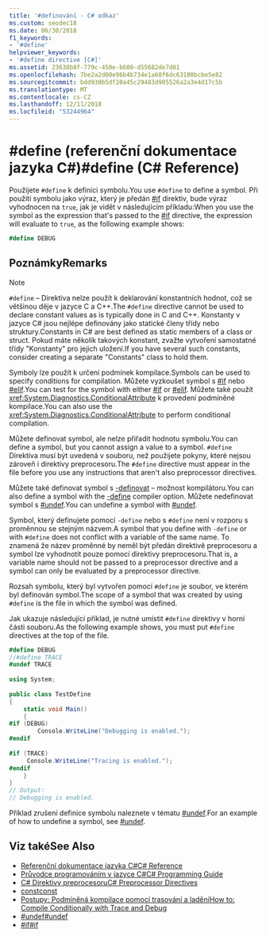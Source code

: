 ```yaml
---
title: '#definování - C# odkaz'
ms.custom: seodec18
ms.date: 06/30/2018
f1_keywords:
- '#define'
helpviewer_keywords:
- '#define directive [C#]'
ms.assetid: 23638b8f-779c-450e-b600-d55682de7d01
ms.openlocfilehash: 7be2a2d00e96b4b734e1a68f6dc63180bcbe5e82
ms.sourcegitcommit: bdd930b5df20a45c29483d905526a2a3e4d17c5b
ms.translationtype: MT
ms.contentlocale: cs-CZ
ms.lasthandoff: 12/11/2018
ms.locfileid: "53244964"
---
```

# <a name="define-c-reference"></a><span data-ttu-id="df211-102">#define (referenční dokumentace jazyka C#)</span><span class="sxs-lookup"><span data-stu-id="df211-102">#define (C# Reference)</span></span>
<span data-ttu-id="df211-103">Použijete `#define` k definici symbolu.</span><span class="sxs-lookup"><span data-stu-id="df211-103">You use `#define` to define a symbol.</span></span> <span data-ttu-id="df211-104">Při použití symbolu jako výraz, který je předán [#if](../../../csharp/language-reference/preprocessor-directives/preprocessor-if.md) direktiv, bude výraz vyhodnocen na `true`, jak je vidět v následujícím příkladu:</span><span class="sxs-lookup"><span data-stu-id="df211-104">When you use the symbol as the expression that's passed to the [#if](../../../csharp/language-reference/preprocessor-directives/preprocessor-if.md) directive, the expression will evaluate to `true`, as the following example shows:</span></span>  
 
 ```csharp
 #define DEBUG
 ```
  
## <a name="remarks"></a><span data-ttu-id="df211-105">Poznámky</span><span class="sxs-lookup"><span data-stu-id="df211-105">Remarks</span></span>  
  
> [!NOTE]
>  <span data-ttu-id="df211-106">`#define` – Direktiva nelze použít k deklarování konstantních hodnot, což se většinou děje v jazyce C a C++.</span><span class="sxs-lookup"><span data-stu-id="df211-106">The `#define` directive cannot be used to declare constant values as is typically done in C and C++.</span></span> <span data-ttu-id="df211-107">Konstanty v jazyce C# jsou nejlépe definovány jako statické členy třídy nebo struktury.</span><span class="sxs-lookup"><span data-stu-id="df211-107">Constants in C# are best defined as static members of a class or struct.</span></span> <span data-ttu-id="df211-108">Pokud máte několik takových konstant, zvažte vytvoření samostatné třídy "Konstanty" pro jejich uložení.</span><span class="sxs-lookup"><span data-stu-id="df211-108">If you have several such constants, consider creating a separate "Constants" class to hold them.</span></span>  
  
 <span data-ttu-id="df211-109">Symboly lze použít k určení podmínek kompilace.</span><span class="sxs-lookup"><span data-stu-id="df211-109">Symbols can be used to specify conditions for compilation.</span></span> <span data-ttu-id="df211-110">Můžete vyzkoušet symbol s [#if](../../../csharp/language-reference/preprocessor-directives/preprocessor-if.md) nebo [#elif](../../../csharp/language-reference/preprocessor-directives/preprocessor-elif.md).</span><span class="sxs-lookup"><span data-stu-id="df211-110">You can test for the symbol with either [#if](../../../csharp/language-reference/preprocessor-directives/preprocessor-if.md) or [#elif](../../../csharp/language-reference/preprocessor-directives/preprocessor-elif.md).</span></span> <span data-ttu-id="df211-111">Můžete také použít <xref:System.Diagnostics.ConditionalAttribute> k provedení podmíněné kompilace.</span><span class="sxs-lookup"><span data-stu-id="df211-111">You can also use the <xref:System.Diagnostics.ConditionalAttribute> to perform conditional compilation.</span></span>  
  
 <span data-ttu-id="df211-112">Můžete definovat symbol, ale nelze přiřadit hodnotu symbolu.</span><span class="sxs-lookup"><span data-stu-id="df211-112">You can define a symbol, but you cannot assign a value to a symbol.</span></span> <span data-ttu-id="df211-113">`#define` Direktiva musí být uvedená v souboru, než použijete pokyny, které nejsou zároveň i direktivy preprocesoru.</span><span class="sxs-lookup"><span data-stu-id="df211-113">The `#define` directive must appear in the file before you use any instructions that aren't also preprocessor directives.</span></span>  
  
 <span data-ttu-id="df211-114">Můžete také definovat symbol s [-definovat](../../../csharp/language-reference/compiler-options/define-compiler-option.md) – možnost kompilátoru.</span><span class="sxs-lookup"><span data-stu-id="df211-114">You can also define a symbol with the [-define](../../../csharp/language-reference/compiler-options/define-compiler-option.md) compiler option.</span></span> <span data-ttu-id="df211-115">Můžete nedefinovat symbol s [#undef](../../../csharp/language-reference/preprocessor-directives/preprocessor-undef.md).</span><span class="sxs-lookup"><span data-stu-id="df211-115">You can undefine a symbol with [#undef](../../../csharp/language-reference/preprocessor-directives/preprocessor-undef.md).</span></span>  
  
 <span data-ttu-id="df211-116">Symbol, který definujete pomocí `-define` nebo s `#define` není v rozporu s proměnnou se stejným názvem.</span><span class="sxs-lookup"><span data-stu-id="df211-116">A symbol that you define with `-define` or with `#define` does not conflict with a variable of the same name.</span></span> <span data-ttu-id="df211-117">To znamená že název proměnné by neměl být předán direktivě preprocesoru a symbol lze vyhodnotit pouze pomocí direktivy preprocesoru.</span><span class="sxs-lookup"><span data-stu-id="df211-117">That is, a variable name should not be passed to a preprocessor directive and a symbol can only be evaluated by a preprocessor directive.</span></span>  
  
 <span data-ttu-id="df211-118">Rozsah symbolu, který byl vytvořen pomocí `#define` je soubor, ve kterém byl definován symbol.</span><span class="sxs-lookup"><span data-stu-id="df211-118">The scope of a symbol that was created by using `#define` is the file in which the symbol was defined.</span></span>  
  
 <span data-ttu-id="df211-119">Jak ukazuje následující příklad, je nutné umístit `#define` direktivy v horní části souboru.</span><span class="sxs-lookup"><span data-stu-id="df211-119">As the following example shows, you must put `#define` directives at the top of the file.</span></span>  
  
```csharp  
#define DEBUG  
//#define TRACE  
#undef TRACE  
  
using System;  
  
public class TestDefine  
{  
    static void Main()  
    {  
#if (DEBUG)  
        Console.WriteLine("Debugging is enabled.");  
#endif  
  
#if (TRACE)  
     Console.WriteLine("Tracing is enabled.");  
#endif  
    }  
}  
// Output:  
// Debugging is enabled.  
```  
  
 <span data-ttu-id="df211-120">Příklad zrušení definice symbolu naleznete v tématu [#undef](../../../csharp/language-reference/preprocessor-directives/preprocessor-undef.md).</span><span class="sxs-lookup"><span data-stu-id="df211-120">For an example of how to undefine a symbol, see [#undef](../../../csharp/language-reference/preprocessor-directives/preprocessor-undef.md).</span></span>  
  
## <a name="see-also"></a><span data-ttu-id="df211-121">Viz také</span><span class="sxs-lookup"><span data-stu-id="df211-121">See Also</span></span>

- [<span data-ttu-id="df211-122">Referenční dokumentace jazyka C#</span><span class="sxs-lookup"><span data-stu-id="df211-122">C# Reference</span></span>](../../../csharp/language-reference/index.md)  
- [<span data-ttu-id="df211-123">Průvodce programováním v jazyce C#</span><span class="sxs-lookup"><span data-stu-id="df211-123">C# Programming Guide</span></span>](../../../csharp/programming-guide/index.md)  
- [<span data-ttu-id="df211-124">C# Direktivy preprocesoru</span><span class="sxs-lookup"><span data-stu-id="df211-124">C# Preprocessor Directives</span></span>](../../../csharp/language-reference/preprocessor-directives/index.md)  
- [<span data-ttu-id="df211-125">const</span><span class="sxs-lookup"><span data-stu-id="df211-125">const</span></span>](../../../csharp/language-reference/keywords/const.md)  
- [<span data-ttu-id="df211-126">Postupy: Podmíněná kompilace pomocí trasování a ladění</span><span class="sxs-lookup"><span data-stu-id="df211-126">How to: Compile Conditionally with Trace and Debug</span></span>](../../../framework/debug-trace-profile/how-to-compile-conditionally-with-trace-and-debug.md)  
- [<span data-ttu-id="df211-127">#undef</span><span class="sxs-lookup"><span data-stu-id="df211-127">#undef</span></span>](../../../csharp/language-reference/preprocessor-directives/preprocessor-undef.md)  
- [<span data-ttu-id="df211-128">#if</span><span class="sxs-lookup"><span data-stu-id="df211-128">#if</span></span>](../../../csharp/language-reference/preprocessor-directives/preprocessor-if.md)
